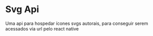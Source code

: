 # Svg Api
 Uma api para hospedar ícones svgs autorais, para conseguir serem acessados via url pelo react native
